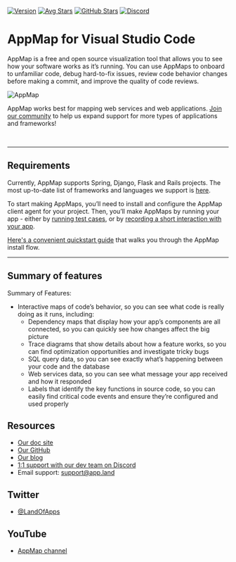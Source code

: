 [![Version](https://img.shields.io/visual-studio-marketplace/v/appland.appmap)](https://marketplace.visualstudio.com/items?itemName=appland.appmap)
[![Avg Stars](https://img.shields.io/visual-studio-marketplace/stars/appland.appmap)](https://marketplace.visualstudio.com/items?itemName=appland.appmap)
[![GitHub Stars](https://img.shields.io/github/stars/applandinc/vscode-appland?style=social)](https://marketplace.visualstudio.com/items?itemName=appland.appmap)
[![Discord](https://img.shields.io/discord/766016904056930325)](https://discord.com/invite/N9VUap6)

# AppMap for Visual Studio Code

AppMap is a free and open source visualization tool that allows you to see how your software works as it’s running.
You can use AppMaps to onboard to unfamiliar code, debug hard-to-fix issues, review code behavior changes before
making a commit, and improve the quality of code reviews.


![AppMap](https://vscode-appmap.s3.us-east-2.amazonaws.com/media/vscode-sidebyside.png)


AppMap works best for mapping web services and web applications. [Join our community](https://appland.com/community/)
 to help us expand support for more types of applications and frameworks!

&nbsp;

---

## Requirements

Currently, AppMap supports Spring, Django, Flask and Rails projects. The most up-to-date list of frameworks and languages we support is
[here](https://appland.com/docs/integrations.html). 

To start making AppMaps, you’ll need to install and configure the AppMap client agent for your project.
Then, you’ll make AppMaps by running your app - either by
[running test cases](https://appland.com/docs/recording-methods.html#recording-test-cases), or by
[recording a short interaction with your app](https://appland.com/docs/reference/remote-recording.html).

[Here's a convenient quickstart guide](https://appland.com/docs/quickstart/) that walks you through the AppMap install flow.  

---

## Summary of features

Summary of Features:
- Interactive maps of code’s behavior, so you can see what code is really doing as it runs, including: 
    - Dependency maps that display how your app’s components are all connected, so you can quickly see how changes affect the big picture
    - Trace diagrams that show details about how a feature works, so you can find optimization opportunities and investigate tricky bugs
    - SQL query data, so you can see exactly what’s happening between your code and the database  
    - Web services data, so you can see what message your app received and how it responded
    - Labels that identify the key functions in source code, so you can easily find critical code events and ensure they’re configured and used properly


## Resources

- [Our doc site](https://appland.com/docs/appmap-overview.html)
- [Our GitHub](https://github.com/applandinc)
- [Our blog](https://appland.com/blog/)
- [1:1 support with our dev team on Discord](https://discord.com/invite/N9VUap6)
- Email support: [support@app.land](mailto:support@app.land)

## Twitter

- [@LandOfApps](https://twitter.com/landofapps)

## YouTube

- [AppMap channel](https://www.youtube.com/channel/UCxVv4gVnr2Uf2PSzoELZUcg)
